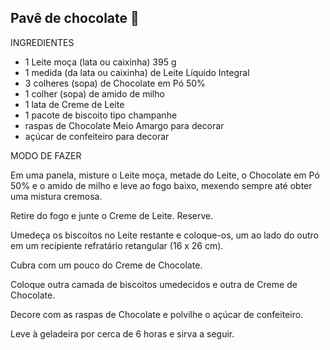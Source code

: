 ## Pavê de chocolate :chocolate_bar:

INGREDIENTES  

- 1 Leite moça (lata ou caixinha) 395 g
- 1 medida (da lata ou caixinha) de Leite Líquido Integral
- 3 colheres (sopa) de Chocolate em Pó 50% 
- 1 colher (sopa) de amido de milho
- 1 lata de Creme de Leite
- 1 pacote de biscoito tipo champanhe
- raspas de Chocolate Meio Amargo para decorar
- açúcar de confeiteiro para decorar

MODO DE FAZER 

Em uma panela, misture o Leite moça, metade do Leite, o Chocolate em Pó 50% e o amido de milho e leve ao fogo baixo, mexendo sempre até obter uma mistura cremosa.  

Retire do fogo e junte o Creme de Leite. Reserve.

Umedeça os biscoitos no Leite restante e coloque-os, um ao lado do outro em um recipiente refratário retangular (16 x 26 cm).

Cubra com um pouco do Creme de Chocolate.

Coloque outra camada de biscoitos umedecidos e outra de Creme de Chocolate.

Decore com as raspas de Chocolate e polvilhe o açúcar de confeiteiro.

Leve à geladeira por cerca de 6 horas e sirva a seguir.
